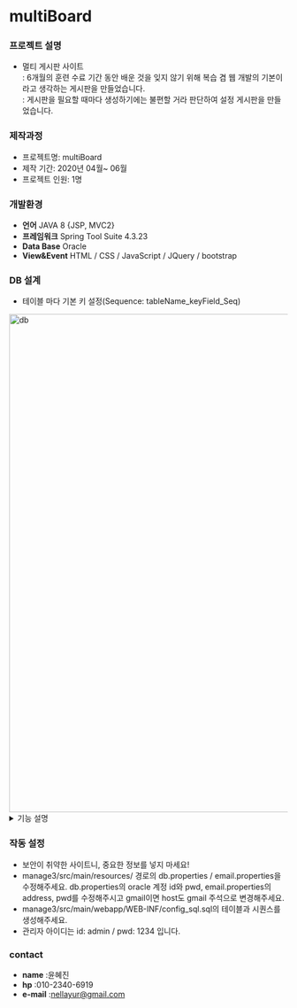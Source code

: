 # multiBoard
### 프로젝트 설명
- 멀티 게시판 사이트  
  : 6개월의 훈련 수료 기간 동안 배운 것을 잊지 않기 위해 복습 겸 웹 개발의 기본이라고 생각하는 게시판을 만들었습니다.  
  : 게시판을 필요할 때마다 생성하기에는 불편할 거라 판단하여 설정 게시판을 만들었습니다.
### 제작과정
- 프로젝트명: multiBoard
- 제작 기간: 2020년 04월~ 06월
- 프로젝트 인원: 1명
### 개발환경
- __언어__ JAVA 8 {JSP, MVC2}
- __프레임워크__ Spring Tool Suite 4.3.23
- __Data Base__ Oracle
- __View&Event__ HTML / CSS / JavaScript / JQuery / bootstrap
### DB 설계
- 테이블 마다 기본 키 설정(Sequence: tableName_keyField_Seq)
<img width="900" alt="db" src="https://user-images.githubusercontent.com/59866253/83393192-5551d300-a431-11ea-82b7-bcf9e5985105.png">

<details>
  <summary>기능 설명</summary>
  <div>
    
 ##### 회원 가입, 수정, 탈퇴
      form으로 받은 데이터를 컨트롤러 전송 후 db에 추가하였습니다.
      id와 email에는 keyup 이벤트로 AJAX를 호출해 id와 email 입력 시 db에 중복이 있는지 판단하도록 구현하였습니다.
      주소에는 daum 우편 서비스, 생일에는 datepicker를 사용하였습니다.
      hibernate-validator를 사용하여 필수 항목을 입력하지 않으면 오류 메세지를 옆에 띄우도록 하였습니다.
      
      회원 가입과 수정은 같은 URL을 사용합니다. idx의 유무에 따라 동작합니다.
      탈퇴는 매일 탈퇴일이 7일이 넘은 유저를 삭제하는 Scheduler에 의해 7일 후 삭제됩니다.
      재접속 시 login후 이동하는 URL("/")로 이동해 탈퇴일이 !null이면 null을 집어넣음으로써 탈퇴 취소가 됩니다.
##### Security
      Security의 URL 접근 제한과 인증만을 사용했습니다. 
      
      게시판 설정(level)에 따라 security의 tags를 이용해 권한이 없으면 해당 내용이 보이지 않도록 설정했습니다.
      (글/댓글쓰기 버튼, 게시판 보기)
      
      "/admin/.."으로 시작하는 URL은 ROLE_ADMIN을 가진 유저만 접근 가능합니다.
      (id가 admin이면 Role_ADMIN을 부여했습니다. 게시판의 관리자 이름은 아무 기능도 없습니다.)
##### 회원 정보 찾기
      아이디/비밀번호 찾기 버튼을 누르면 AJAX로 db의 정보와 비교합니다.
      정보가 일치한다면 id 찾기의 경우 alert로 바로 알리고 
      pwd는 임시 비밀번호를 만들어 db의 비밀번호를 업데이트하고 메일을 보냅니다.
##### 게시판 관리
      게시판을 추가할 때 카테고리 지정을 할 수 있고 목록 읽기, 글 읽기, 쓰기, 댓글 작성, 비밀 글 사용 여부, 
      새 글/추천 글에 제한을 줄 수 있습니다.
      회원관리 페이지에서 모든 회원의 정보를 볼 수 있습니다.
##### 게시판
      게시글 객체인 boardVO에 commentList와 fileList를 주입해서 사용했습니다.
      
  </div>
</details>  

### 작동 설정
- 보안이 취약한 사이트니, 중요한 정보를 넣지 마세요! 
- manage3/src/main/resources/ 경로의 db.properties / email.properties을 수정해주세요.
  db.properties의 oracle 계정 id와 pwd, email.properties의 address, pwd를 수정해주시고 gmail이면 host도 gmail 주석으로 변경해주세요.
- manage3/src/main/webapp/WEB-INF/config_sql.sql의 테이블과 시퀀스를 생성해주세요.
- 관리자 아이디는 id: admin / pwd: 1234 입니다.
### contact
- __name__ :윤혜진
- __hp__ :010-2340-6919
- __e-mail__ :nellayur@gmail.com
